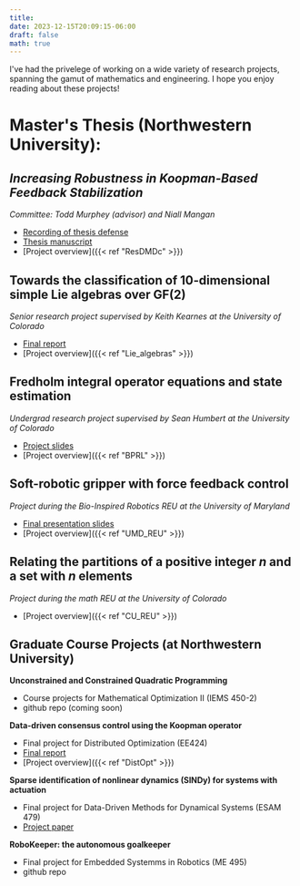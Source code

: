 ```yaml
---
title: 
date: 2023-12-15T20:09:15-06:00
draft: false
math: true
---
```


I've had the privelege of working on a wide variety of research projects, spanning the gamut of mathematics and engineering. I hope you enjoy reading about these projects!
<!-- <details>
  <summary> Master's Thesis (Northwestern University):</summary>
  Increasing Robustness in Koopman-Based Feedback Stabilization
  Committee: Todd Murphey (advisor) and Niall Mangan 
- [Recording of thesis defense](https://youtu.be/srZOhlXSaoE?si=WFa934Oz-D2rC2Ey)
- [Thesis manuscript](/documents/Bosnich_NU_Thesis.pdf)
- [Project overview]({{< ref "ResDMDc" >}})
</details> -->


# Master's Thesis (Northwestern University):
## *Increasing Robustness in Koopman-Based Feedback Stabilization*
*Committee: Todd Murphey (advisor) and Niall Mangan* 
- [Recording of thesis defense](https://youtu.be/srZOhlXSaoE?si=WFa934Oz-D2rC2Ey)
- [Thesis manuscript](/documents/Bosnich_NU_Thesis.pdf)
- [Project overview]({{< ref "ResDMDc" >}})

## Towards the classification of 10-dimensional simple Lie algebras over GF(2)
*Senior research project supervised by Keith Kearnes at the University of Colorado*
- [Final report](/documents/Lie_Theory_Research_Report.pdf)
- [Project overview]({{< ref "Lie_algebras" >}})

## Fredholm integral operator equations and state estimation
*Undergrad research project supervised by Sean Humbert at the University of Colorado*
- [Project slides](/documents/BPRL_research.pdf)
- [Project overview]({{< ref "BPRL" >}})

## Soft-robotic gripper with force feedback control
*Project during the Bio-Inspired Robotics REU at the University of Maryland*
- [Final presentation slides](/documents/REU_Presentation_Bosnich.pdf)
- [Project overview]({{< ref "UMD_REU" >}})

## Relating the partitions of a positive integer $n$ and a set with $n$ elements
*Project during the math REU at the University of Colorado*
- [Project overview]({{< ref "CU_REU" >}})

## Graduate Course Projects (at Northwestern University)

**Unconstrained and Constrained Quadratic Programming**
- Course projects for Mathematical Optimization II (IEMS 450-2)
- github repo (coming soon)

**Data-driven consensus control using the Koopman operator**
- Final project for Distributed Optimization (EE424)
- [Final report](/documents/DistOpt_Final.pdf)
- [Project overview]({{< ref "DistOpt" >}})

**Sparse identification of nonlinear dynamics (SINDy) for systems with actuation**
- Final project for Data-Driven Methods for Dynamical Systems (ESAM 479)
- [Project paper](/documents/ESAM479_Individual_Project.pdf)

**RoboKeeper: the autonomous goalkeeper**
- Final project for Embedded Systemms in Robotics (ME 495)
- github repo
